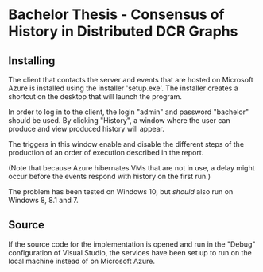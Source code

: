# Bachelor Thesis - Consensus of History in Distributed DCR Graphs

## Installing
The client that contacts the server and events that are hosted on Microsoft Azure is installed using the installer 'setup.exe'. 
The installer creates a shortcut on the desktop that will launch the program. 

In order to log in to the client, the login "admin" and password "bachelor" should be used.
By clicking "History", a window where the user can produce and view produced history will appear. 

The triggers in this window enable and disable the different steps of the production of an order of execution described in the report. 

(Note that because Azure hibernates VMs that are not in use, a delay might occur before the events respond with history on the first run.)

The problem has been tested on Windows 10, but *should* also run on Windows 8, 8.1 and 7. 

## Source
If the source code for the implementation is opened and run in the "Debug" configuration of Visual Studio, the services have been set up to run on the local machine instead of on Microsoft Azure. 
